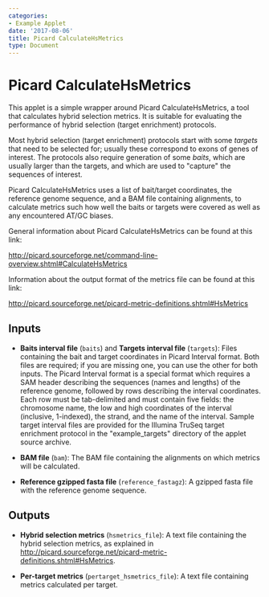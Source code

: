 ```yaml
---
categories:
- Example Applet
date: '2017-08-06'
title: Picard CalculateHsMetrics
type: Document
---
```

# Picard CalculateHsMetrics

This applet is a simple wrapper around Picard CalculateHsMetrics, a tool that calculates hybrid selection
metrics. It is suitable for evaluating the performance of hybrid selection (target enrichment) protocols.

Most hybrid selection (target enrichment) protocols start with some *targets* that need to be selected for;
usually these correspond to exons of genes of interest. The protocols also require generation of some *baits*,
which are usually larger than the targets, and which are used to "capture" the sequences of interest.

Picard CalculateHsMetrics uses a list of bait/target coordinates, the reference genome sequence, and a
BAM file containing alignments, to calculate metrics such how well the baits or targets were covered
as well as any encountered AT/GC biases.

General information about Picard CalculateHsMetrics can be found at this link:

http://picard.sourceforge.net/command-line-overview.shtml#CalculateHsMetrics

Information about the output format of the metrics file can be found at this link:

http://picard.sourceforge.net/picard-metric-definitions.shtml#HsMetrics

## Inputs

* **Baits interval file** (`baits`) and **Targets interval file** (`targets`): Files containing the bait and target
coordinates in Picard Interval format. Both files are required; if you are missing one, you can use the other for both
inputs. The Picard Interval format is a special format which requires a SAM header describing the sequences (names
and lengths) of the reference genome, followed by rows describing the interval coordinates. Each row must be tab-delimited
and must contain five fields: the chromosome name, the low and high coordinates of the interval (inclusive, 1-indexed),
the strand, and the name of the interval. Sample target interval files are provided for the Illumina TruSeq target
enrichment protocol in the "example_targets" directory of the applet source archive.

* **BAM file** (`bam`): The BAM file containing the alignments on which metrics will be calculated.

* **Reference gzipped fasta file** (`reference_fastagz`): A gzipped fasta file with the reference genome sequence.

## Outputs

* **Hybrid selection metrics** (`hsmetrics_file`): A text file containing the hybrid selection metrics, as explained in http://picard.sourceforge.net/picard-metric-definitions.shtml#HsMetrics.

* **Per-target metrics** (`pertarget_hsmetrics_file`): A text file containing metrics calculated per target.

